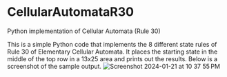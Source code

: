 # CellularAutomataR30
Python implementation of Cellular Automata (Rule 30)

This is a simple Python code that implements the 8 different state rules of Rule 30 of Elementary Cellular Automata. It places the starting state in the middle of the top row in a 13x25 area and prints out the results. Below is a screenshot of the sample output.
![Screenshot 2024-01-21 at 10 37 55 PM](https://github.com/Milkz03/CellularAutomataR30/assets/105696813/ba21bf21-d2c5-43f5-b2b8-9ae77fe40edd)
